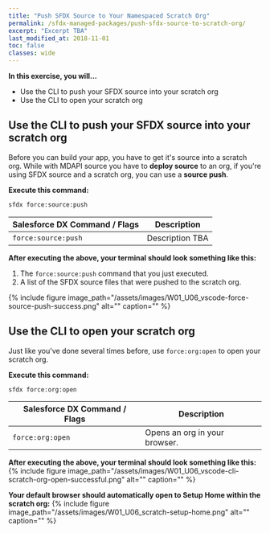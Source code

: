 ```yaml
---
title: "Push SFDX Source to Your Namespaced Scratch Org"
permalink: /sfdx-managed-packages/push-sfdx-source-to-scratch-org/
excerpt: "Excerpt TBA"
last_modified_at: 2018-11-01
toc: false
classes: wide
---
```


**In this exercise, you will...**

* Use the CLI to push your SFDX source into your scratch org
* Use the CLI to open your scratch org

## Use the CLI to push your SFDX source into your scratch org
Before you can build your app, you have to get it's source into a scratch org.  While with MDAPI source you have to **deploy source** to an org, if you're using SFDX source and a scratch org, you can use a **source push**.

**Execute this command:**
```bash
sfdx force:source:push
```

| Salesforce DX Command / Flags   | Description                                             |
| --------------------------------| --------------------------------------------------------|
| `force:source:push`             | Description TBA                                         |


**After executing the above, your terminal should look something like this:**

1. The `force:source:push` command that you just executed.
2. A list of the SFDX source files that were pushed to the scratch org.

{% include figure image_path="/assets/images/W01_U06_vscode-force-source-push-success.png" alt="" caption="" %}


## Use the CLI to open your scratch org
Just like you've done several times before, use `force:org:open` to open your scratch org.

**Execute this command:**
```bash
sfdx force:org:open
```

| Salesforce DX Command / Flags   | Description                                             |
| --------------------------------| --------------------------------------------------------|
| `force:org:open`                | Opens an org in your browser.                           |

**After executing the above, your terminal should look something like this:**
{% include figure image_path="/assets/images/W01_U06_vscode-cli-scratch-org-open-successful.png" alt="" caption="" %}

**Your default browser should automatically open to Setup Home within the scratch org:**
{% include figure image_path="/assets/images/W01_U06_scratch-setup-home.png" alt="" caption="" %}
